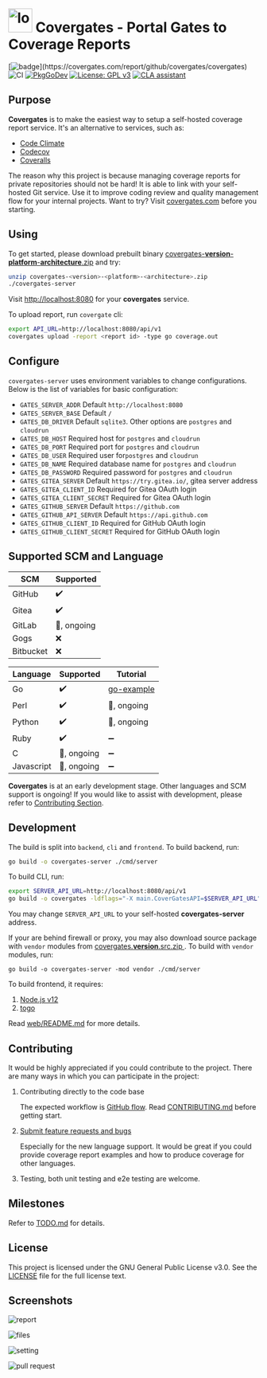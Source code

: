 <h1> <img src="https://covergates.com/logo.png" alt="logo" width="48" height=48> Covergates - Portal Gates to Coverage Reports</h1>

[![badge](https://covergates.com/api/v1/reports/bsi5dvi23akg00a0tgl0/badge?)](https://covergates.com/report/github/covergates/covergates)
![CI](https://github.com/covergates/covergates/workflows/CI/badge.svg)
[![PkgGoDev](https://pkg.go.dev/badge/github.com/covergates/covergates)](https://pkg.go.dev/github.com/covergates/covergates)
[![License: GPL v3](https://img.shields.io/badge/License-GPLv3-blue.svg)](https://www.gnu.org/licenses/gpl-3.0)
[![CLA assistant](https://cla-assistant.io/readme/badge/covergates/covergates)](https://cla-assistant.io/covergates/covergates)

## Purpose

**Covergates** is to make the easiest way to setup a self-hosted coverage report service.
It's an alternative to services, such as:

- [Code Climate](https://codeclimate.com/)
- [Codecov](https://codecov.io/)
- [Coveralls](https://coveralls.io/)

The reason why this project is because managing coverage reports for private repositories should not be hard!
It is able to link with your self-hosted Git service.
Use it to improve coding review and quality management flow for your internal projects.
Want to try? Visit [covergates.com](https://covergates.com) before you starting.

## Using

To get started, please download prebuilt binary [covergates-**version**-**platform**-**architecture**.zip](https://github.com/covergates/covergates/releases) and try:

```sh
unzip covergates-<version>-<platform>-<architecture>.zip
./covergates-server
```

Visit [http://localhost:8080](http://localhost:8080) for your **covergates** service.

To upload report, run `covergate` cli:

```sh
export API_URL=http://localhost:8080/api/v1
covergates upload -report <report id> -type go coverage.out
```

## Configure

`covergates-server` uses environment variables to change configurations.
Below is the list of variables for basic configuration:

- `GATES_SERVER_ADDR` Default `http://localhost:8080`
- `GATES_SERVER_BASE` Default `/`
- `GATES_DB_DRIVER` Default `sqlite3`. Other options are `postgres` and `cloudrun`
- `GATES_DB_HOST` Required host for `postgres` and `cloudrun`
- `GATES_DB_PORT` Required port for `postgres` and `cloudrun`
- `GATES_DB_USER` Required user for`postgres` and `cloudrun`
- `GATES_DB_NAME` Required database name for `postgres` and `cloudrun`
- `GATES_DB_PASSWORD` Required password for `postgres` and `cloudrun`
- `GATES_GITEA_SERVER` Default `https://try.gitea.io/`, gitea server address
- `GATES_GITEA_CLIENT_ID` Required for Gitea OAuth login
- `GATES_GITEA_CLIENT_SECRET` Required for Gitea OAuth login
- `GATES_GITHUB_SERVER` Default `https://github.com`
- `GATES_GITHUB_API_SERVER` Default `https://api.github.com`
- `GATES_GITHUB_CLIENT_ID` Required for GitHub OAuth login
- `GATES_GITHUB_CLIENT_SECRET` Required for GitHub OAuth login

## Supported SCM and Language

|SCM|Supported|
|---|---------|
|GitHub|:heavy_check_mark:|
|Gitea|:heavy_check_mark:|
|GitLab|:wrench:, ongoing|
|Gogs|:x:|
|Bitbucket|:x:|



|Language|Supported|Tutorial|
|--------|---------|--------|
|Go|:heavy_check_mark:|[go-example](https://github.com/covergates/go-example)|
|Perl|:heavy_check_mark:|:wrench:, ongoing|
|Python|:heavy_check_mark:|:wrench:, ongoing|
|Ruby|:heavy_check_mark:|:heavy_minus_sign:|
|C|:wrench:, ongoing|:heavy_minus_sign:|
|Javascript|:wrench:, ongoing|:heavy_minus_sign:|

**Covergates** is at an early development stage.
Other languages and SCM support is ongoing!
If you would like to assist with development, please refer to [Contributing Section](#contributing).

## Development

The build is split into `backend`, `cli` and `frontend`. To build backend, run:

```sh
go build -o covergates-server ./cmd/server
```

To build CLI, run:

```sh
export SERVER_API_URL=http://localhost:8080/api/v1
go build -o covergates -ldflags="-X main.CoverGatesAPI=$SERVER_API_URL" ./cmd/cli
```

You may change `SERVER_API_URL` to your self-hosted **covergates-server** address.

If your are behind firewall or proxy,
you may also download source package with `vendor` modules from [covergates.**version**.src.zip
](https://github.com/covergates/covergates/releases). To build with `vendor` modules, run:

```
go build -o covergates-server -mod vendor ./cmd/server
```

To build frontend, it requires:

1. [Node.js v12](https://nodejs.org/en/download/)
2. [togo](https://github.com/bradrydzewski/togo)

Read [web/README.md](https://github.com/covergates/covergates/blob/master/web/README.md) for more details.

## Contributing

It would be highly appreciated if you could contribute to the project.
There are many ways in which you can participate in the project:

1. Contributing directly to the code base

    The expected workflow is [GitHub flow](https://guides.github.com/introduction/flow/).
    Read [CONTRIBUTING.md](https://github.com/covergates/covergates/blob/master/CONTRIBUTING.md) before getting start.

2. [Submit feature requests and bugs](https://github.com/covergates/covergates/issues)

    Especially for the new language support.
    It would be great if you could provide coverage report examples and how to produce coverage for other languages.

3. Testing, both unit testing and e2e testing are welcome.

## Milestones

Refer to [TODO.md](https://github.com/covergates/covergates/blob/master/TODO.md) for details.

## License

This project is licensed under the GNU General Public License v3.0. See the [LICENSE](https://github.com/covergates/covergates/blob/master/LICENSE) file for the full license text.

## Screenshots

![report](https://raw.githubusercontent.com/covergates/brand/master/screenshots/covergates.png)


![files](https://raw.githubusercontent.com/covergates/brand/master/screenshots/covergates_code.png)


![setting](https://raw.githubusercontent.com/covergates/brand/master/screenshots/covergates_setting.png)

![pull request](https://raw.githubusercontent.com/covergates/brand/master/screenshots/covergates_pr.png)
